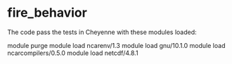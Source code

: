 # fire_behavior

The code pass the tests in Cheyenne with these modules loaded:

module purge
module load ncarenv/1.3
module load gnu/10.1.0
module load ncarcompilers/0.5.0
module load netcdf/4.8.1
